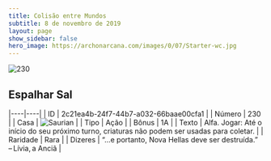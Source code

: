 ```yaml
---
title: Colisão entre Mundos
subtitle: 8 de novembro de 2019
layout: page
show_sidebar: false
hero_image: https://archonarcana.com/images/0/07/Starter-wc.jpg
---
```


![230](https://cdn.keyforgegame.com/media/card_front/pt/452_230_5FVXX7JHH6MH_pt.png)

## Espalhar Sal

|----|----|
| ID | 2c21ea4b-24f7-44b7-a032-66baae00cfa1 |
| Número | 230 |
| Casa | ![Saurian](https://archonarcana.com/images/thumb/9/9e/Saurian_P.png/22px-Saurian_P.png "Sauro") |
| Tipo | Ação |
| Bônus | 1A |
| Texto | Alfa.  Jogar: Até o início do seu próximo turno, criaturas não podem ser usadas para coletar. |
| Raridade | Rara |
| Dizeres | “…e portanto, Nova Hellas deve ser destruída.” – Lívia, a Anciã |
